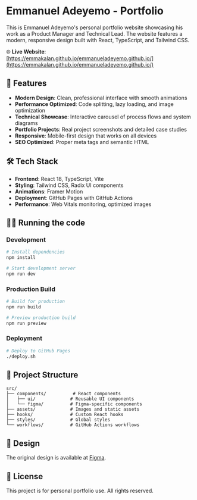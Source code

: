 
# Emmanuel Adeyemo - Portfolio

This is Emmanuel Adeyemo's personal portfolio website showcasing his work as a Product Manager and Technical Lead. The website features a modern, responsive design built with React, TypeScript, and Tailwind CSS.

🌐 **Live Website**: [https://emmakalan.github.io/emmanueladeyemo.github.io/](https://emmakalan.github.io/emmanueladeyemo.github.io/)

## 🚀 Features

- **Modern Design**: Clean, professional interface with smooth animations
- **Performance Optimized**: Code splitting, lazy loading, and image optimization
- **Technical Showcase**: Interactive carousel of process flows and system diagrams
- **Portfolio Projects**: Real project screenshots and detailed case studies
- **Responsive**: Mobile-first design that works on all devices
- **SEO Optimized**: Proper meta tags and semantic HTML

## 🛠️ Tech Stack

- **Frontend**: React 18, TypeScript, Vite
- **Styling**: Tailwind CSS, Radix UI components
- **Animations**: Framer Motion
- **Deployment**: GitHub Pages with GitHub Actions
- **Performance**: Web Vitals monitoring, optimized images

## 🏃‍♂️ Running the code

### Development
```bash
# Install dependencies
npm install

# Start development server
npm run dev
```

### Production Build
```bash
# Build for production
npm run build

# Preview production build
npm run preview
```

### Deployment
```bash
# Deploy to GitHub Pages
./deploy.sh
```

## 📁 Project Structure

```
src/
├── components/          # React components
│   ├── ui/             # Reusable UI components
│   └── figma/          # Figma-specific components
├── assets/             # Images and static assets
├── hooks/              # Custom React hooks
├── styles/             # Global styles
└── workflows/          # GitHub Actions workflows
```

## 🎨 Design

The original design is available at [Figma](https://www.figma.com/design/zBNXk2ZvfPrNOyMVOpMCR9/Personal-Portfolio-Website-Design).

## 📄 License

This project is for personal portfolio use. All rights reserved.
  